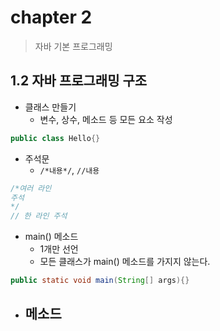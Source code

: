 # chapter 2

> 자바 기본 프로그래밍



## 1.2 자바 프로그래밍 구조

- 클래스 만들기
  - 변수, 상수, 메소드 등 모든 요소 작성

```java
public class Hello{}
```

- 주석문
  - `/*내용*/`, `//내용`

```java
/*여러 라인 
주석
*/
// 한 라인 주석
```

- main() 메소드
  - 1개만 선언
  - 모든 클래스가 main() 메소드를 가지지 않는다.

```java
public static void main(String[] args){}
```

- 메소드
  - 



